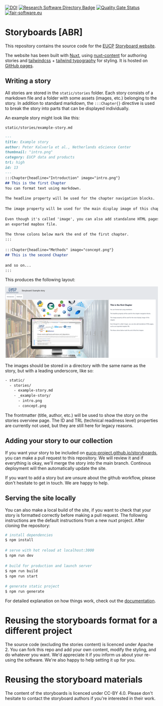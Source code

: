 [![DOI](https://zenodo.org/badge/DOI/10.5281/zenodo.5905676.svg)](https://doi.org/10.5281/zenodo.5905676)
[![Research Software Directory Badge](https://img.shields.io/badge/rsd-storyboards-00a3e3.svg)](https://www.research-software.nl/software/storyboards)
[![Quality Gate Status](https://sonarcloud.io/api/project_badges/measure?project=eucp-project_storyboards&metric=alert_status)](https://sonarcloud.io/summary/new_code?id=eucp-project_storyboards)
[![fair-software.eu](https://img.shields.io/badge/fair--software.eu-%E2%97%8F%20%20%E2%97%8F%20%20%E2%97%8F%20%20%E2%97%8F%20%20%E2%97%8B-yellow)](https://fair-software.eu)

# Storyboards [ABR]

This repository contains the source code for the
[EUCP](https://www.eucp-project.eu/) [Storyboard
website](https://eucp-project.github.io/storyboards/).

The website has been built with [Nuxt](https://nuxtjs.org), using
[nuxt-content](https://content.nuxtjs.org/) for authoring stories and
[tailwindcss](https://tailwindcss.com/docs/installation) + [tailwind
typography](https://tailwindcss.com/docs/typography-plugin) for styling. It is
hosted on [GitHub pages](https://nuxtjs.org/deployments/github-pages/).

## Writing a story

All stories are stored in the `static/stories` folder. Each story consists of a
markdown file and a folder with some assets (images, etc.) belonging to the
story. In addition to standard markdown, the `:::Chapter{}` directive is used to
break the story into parts that can be displayed individually.

An example story might look like this:

`static/stories/example-story.md`
```markdown
---
title: Example story
author: Peter Kalverla et al., Netherlands eScience Center
thumbnail: "intro.png"
category: EUCP data and products
trl: high
id: 13
---
:::Chapter{headline="Introduction" image="intro.png"}
## This is the first Chapter
You can format text using markdown.

The headline property will be used for the chapter navigation blocks.

The image property will be used for the main display image of this chapter.

Even though it's called 'image', you can also add standalone HTML pages, such as
an exported mapbox file.

The three colons below mark the end of the first chapter.
:::

:::Chapter{headline="Methods" image="concept.png"}
## This is the second Chapter

and so on...
:::
```

This produces the following layout:

![Screenshot of example-story](example-story.png)

The images should be stored in a directory with the same name as the story, but
with a leading underscore, like so:

```bash
- static/
  - stories/
    - example-story.md
    - _example-story/
      - intro.png
      - concept.png
```

The frontmatter (title, author, etc.) will be used to show the story on the
stories overview page. The ID and TRL (technical readiness level) properties are
currently not used, but they are still here for legacy reasons.

## Adding your story to our collection

If you want your story to be included on
[eucp-project.github.io/storyboards](https://eucp-project.github.io/storyboards),
you can make a pull request to this repository. We will review it and if
everything is okay, we'll merge the story into the main branch. Continous
deployment will then automatically update the site.

If you want to add a story but are unsure about the github workflow, please
don't hesitate to get in touch. We are happy to help.

## Serving the site locally

You can also make a local build of the site, if you want to check that your
story is formatted correctly before making a pull request. The following
instructions are the default instructions from a new nuxt project. After cloning
the repository:

```bash
# install dependencies
$ npm install

# serve with hot reload at localhost:3000
$ npm run dev

# build for production and launch server
$ npm run build
$ npm run start

# generate static project
$ npm run generate
```

For detailed explanation on how things work, check out the [documentation](https://nuxtjs.org).

# Reusing the storyboards format for a different project

The source code (excluding the stories content) is licenced under Apache 2. You
can fork this repo and add your own content, modify the styling, and do whatever
you want. We'd appreciate it if you inform us about your re-using the software.
We're also happy to help setting it up for you.

# Reusing the storyboard materials
The content of the storyboards is licenced under CC-BY 4.0. Please don't
hesitate to contact the storyboard authors if you're interested in their work.
